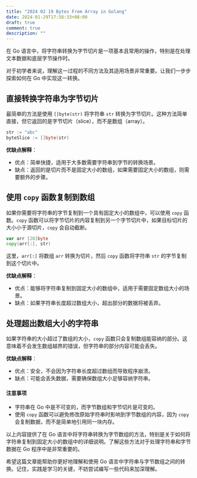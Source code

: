 ```yaml
---
title: "2024 02 19 Bytes From Array in Golang"
date: 2024-01-29T17:58:33+08:00
draft: true
comment: true
description: ""
---
```



在 Go 语言中，将字符串转换为字节切片是一项基本且常用的操作，特别是在处理文本数据和底层字节操作时。

对于初学者来说，理解这一过程的不同方法及其适用场景非常重要。让我们一步步探索如何在 Go 中实现这一转换。

## 直接转换字符串为字节切片

最简单的方法是使用 `[]byte(str)` 将字符串 `str` 转换为字节切片。这种方法简单直接，但它返回的是字节切片（slice），而不是数组（array）。

```go
str := "abc"
byteSlice := []byte(str)
```

**优缺点解释**：
- 优点：简单快捷，适用于大多数需要字符串到字节的转换场景。
- 缺点：返回的是切片而不是固定大小的数组，如果需要固定大小的数组，则需要额外的步骤。

## 使用 `copy` 函数复制到数组

如果你需要将字符串的字节复制到一个具有固定大小的数组中，可以使用 `copy` 函数。`copy` 函数可以将字节切片的内容复制到另一个字节切片中，如果目标切片的大小小于源切片，`copy` 会自动截断。

```go
var arr [20]byte
copy(arr[:], str)
```

这里，`arr[:]` 将数组 `arr` 转换为切片，然后 `copy` 函数将字符串 `str` 的字节复制到这个切片中。

**优缺点解释**：
- 优点：能够将字符串复制到固定大小的数组中，适用于需要固定数组大小的场景。
- 缺点：如果字符串长度超过数组大小，超出部分的数据将被丢弃。

## 处理超出数组大小的字符串

如果字符串的大小超过了数组的大小，`copy` 函数只会复制数组能容纳的部分。这意味着不会发生数组越界的错误，但字符串的部分内容可能会丢失。

**优缺点解释**：
- 优点：安全，不会因为字符串长度超过数组而导致程序崩溃。
- 缺点：可能会丢失数据，需要确保数组大小足够容纳字符串。

#### 注意事项

- 字符串在 Go 中是不可变的，而字节数组和字节切片是可变的。
- 使用 `copy` 函数可以避免修改原始字符串时影响到字节数组的内容，因为 `copy` 会复制数据，而不是简单地引用同一块内存。

以上内容提供了在 Go 语言中将字符串转换为字节数组的方法，特别是关于如何将字符串复制到固定大小的数组中的详细说明。了解这些方法对于处理字符串和字节数据在 Go 程序中是非常重要的。

希望这篇文章能帮助你更好地理解和使用 Go 语言中字符串与字节数组之间的转换。记住，实践是学习的关键，不妨尝试编写一些代码来加深理解。
